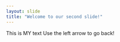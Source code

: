 ```yaml
---
layout: slide
title: "Welcome to our second slide!"
---
```

This is MY text
Use the left arrow to go back!